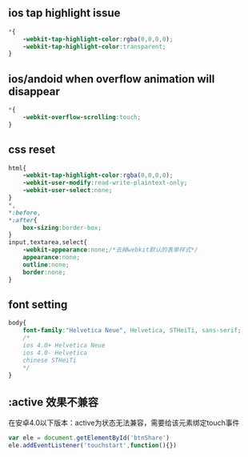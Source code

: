 ## ios tap highlight issue
```css
*{
    -webkit-tap-highlight-color:rgba(0,0,0,0);
    -webkit-tap-highlight-color:transparent;
}
```
## ios/andoid when overflow animation will disappear
```css
*{
    -webkit-overflow-scrolling:touch;
}
```

## css reset
```css
html{
    -webkit-tap-highlight-color:rgba(0,0,0,0);
    -webkit-user-modify:read-write-plaintext-only;
    -webkit-user-select:none;
}
*,
*:before,
*:after{
    box-sizing:border-box;
}
input,textarea,select{
    -webkit-appearance:none;/*去掉webkit默认的表单样式*/
    appearance:none;
    outline:none;
    border:none;
}
```

## font setting
```css
body{
    font-family:"Helvetica Neue", Helvetica, STHeiTi, sans-serif;
    /*
    ios 4.0+ Helvetica Neue
    ios 4.0- Helvetica
    chinese STHeiTi
    */
}
```

## :active 效果不兼容
在安卓4.0以下版本：active为状态无法兼容，需要给该元素绑定touch事件
```javascript
var ele = document.getElementById('btnShare')
ele.addEventListener('touchstart',function(){})
```
